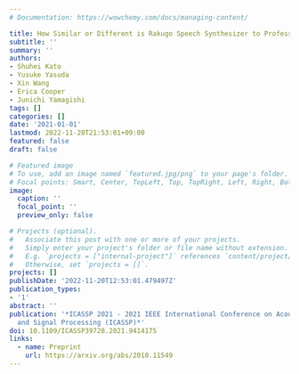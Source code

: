```yaml
---
# Documentation: https://wowchemy.com/docs/managing-content/

title: How Similar or Different is Rakugo Speech Synthesizer to Professional Performers?
subtitle: ''
summary: ''
authors:
- Shuhei Kato
- Yusuke Yasuda
- Xin Wang
- Erica Cooper
- Junichi Yamagishi
tags: []
categories: []
date: '2021-01-01'
lastmod: 2022-11-20T21:53:01+09:00
featured: false
draft: false

# Featured image
# To use, add an image named `featured.jpg/png` to your page's folder.
# Focal points: Smart, Center, TopLeft, Top, TopRight, Left, Right, BottomLeft, Bottom, BottomRight.
image:
  caption: ''
  focal_point: ''
  preview_only: false

# Projects (optional).
#   Associate this post with one or more of your projects.
#   Simply enter your project's folder or file name without extension.
#   E.g. `projects = ["internal-project"]` references `content/project/deep-learning/index.md`.
#   Otherwise, set `projects = []`.
projects: []
publishDate: '2022-11-20T12:53:01.479497Z'
publication_types:
- '1'
abstract: ''
publication: '*ICASSP 2021 - 2021 IEEE International Conference on Acoustics, Speech
  and Signal Processing (ICASSP)*'
doi: 10.1109/ICASSP39728.2021.9414175
links:
  - name: Preprint
    url: https://arxiv.org/abs/2010.11549
---
```

